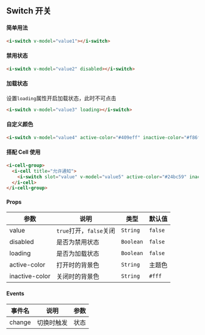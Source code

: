 ## Switch 开关

#### 简单用法

```html
<i-switch v-model="value1"></i-switch>
```

#### 禁用状态

```html
<i-switch v-model="value2" disabled></i-switch>
```

#### 加载状态

设置`loading`属性开启加载状态，此时不可点击

```html
<i-switch v-model="value3" loading></i-switch>
```

#### 自定义颜色

```html
<i-switch v-model="value4" active-color="#409eff" inactive-color="#f86f74"></i-switch>
```

#### 搭配 Cell 使用

```html
<i-cell-group>
  <i-cell title="允许通知">
    <i-switch slot="value" v-model="value5" active-color="#24bc59" inactive-color="#f86f74"></i-switch>
  </i-cell>
</i-cell-group>
```

#### Props

| 参数 | 说明 | 类型 | 默认值 |
|------|------|------|------|
| value | `true`打开，`false`关闭 | `String` | `false` |
| disabled | 是否为禁用状态 | `Boolean` | `false` |
| loading | 是否为加载状态 | `Boolean` | `false` |
| active-color | 打开时的背景色 | `String` | 主题色 |
| inactive-color | 关闭时的背景色 | `String` | `#fff` |

#### Events

| 事件名 | 说明 | 参数 |
|------|------|------|
| change | 切换时触发 | 状态 |